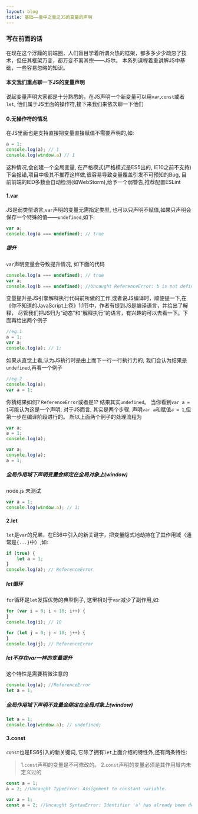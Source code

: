 ```yaml
---
layout: blog
title: 基础——重中之重之JS的变量的声明
---
```


### 写在前面的话

在现在这个浮躁的前端圈，人们盲目学着所谓火热的框架，都多多少少疏忽了技术，但任其框架万变，都万变不离其宗——JS尔。
本系列课程着重讲解JS中基础，一些容易忽略的知识。

#### 本文我们重点聊一下JS的变量声明

说起变量声明大家都是十分熟悉的，在JS声明一个新变量可以用`var`,`const`或者`let`, 他们属于JS里面的操作符,接下来我们来依次聊一下他们

#### 0.无操作符的情况

在JS里面也是支持直接把变量直接赋值不需要声明的,如:

```js
a = 1;
console.log(a); // 1
console.log(window.a) // 1
```
这种情况,会创建一个全局变量, 在严格模式(严格模式是ES5出的, IE10之前不支持)下会报错,项目中极其不推荐这样做,很容易导致变量覆盖引发不可预知的Bug,
目前前端的IED多数会自动检测(如WebStorm),给予一个弱警告,推荐配置ESLint

#### 1.var
JS是弱类型语言,`var`声明的变量无需指定类型, 也可以只声明不赋值,如果只声明会保存一个特殊的值——`undefined`,如下:

```js
var a;
console.log(a === undefined); // true
```
##### 提升
`var`声明变量会导致提升情况, 如下面的代码
```js
console.log(a === undefined); // true
var a;
console.log(b === undefined); //Uncaught ReferenceError: b is not defined
```
变量提升是JS引擎解释执行代码前所做的工作,或者说JS编译时，顺便提一下,在《你不知道的JavaScript上卷》1.1节中，作者有提到JS是编译语言，并给出了解释，
尽管我们把JS归为“动态”和“解释执行”的语言，有兴趣的可以去看一下。下面再给出两个例子
```js
//eg.1
a = 1;
var a;
console.log(a); // 1;
```
如果从直觉上看,认为JS执行时是由上而下一行一行执行力的, 我们会认为结果是`undefined`,再看一个例子
```js
//eg.2
console.log(a);
var a = 1;
```
你猜结果如何? `ReferenceError`或者是1? 结果其实`undefined`。
当你看到`var a = 1`可能认为这是一个声明, 对于JS而言, 其实是两个步骤, 声明`var a`和赋值`a = 1`,但第一步在编译阶段进行的。
所以上面两个例子的处理流程为
```js
var a;
a = 1;
console.log(a);
```
```js
var a;
console.log(a);
a = 1;
```
##### 全局作用域下声明变量会绑定在全局对象上(window)
node.js 未测试
```js
var a = 1;
console.log(window.a); // 1;
```
#### 2.let
`let`是`var`的兄弟，在ES6中引入的新关键字，把变量隐式地劫持在了其作用域（通常是`{...}`中）,如:
```js
if (true) {
    let a = 1;
}
console.log(a); // ReferenceError
```
##### let循环
`for`循环是`let`发挥优势的典型例子, 这里相对于`var`减少了副作用,如:
```js
for (var i = 0; i < 10; i++) {
}
console.log(i); // 10

for (let j = 0; j < 10; j++) {
}
console.log(j); // ReferenceError
```

##### let不存在var一样的变量提升
这个特性是需要稍微注意的
```js
console.log(a); //ReferenceError
let a = 1;
```
##### 全局作用域下声明不变量会绑定在全局对象上(window)
```js
let a = 1;
console.log(window.a); // undefined;
```
#### 3.const
`const`也是ES6引入的新关键词, 它除了拥有`let`上面介绍的特性外,还有两条特性:
>1.`const`声明的变量是不可修改的。
>2.`const`声明的变量必须是其作用域内未定义过的
```js
const a = 1;
a = 2; //Uncaught TypeError: Assignment to constant variable.
```
```js
var a = 1;
const a = 2; //Uncaught SyntaxError: Identifier 'a' has already been declared
```







    
